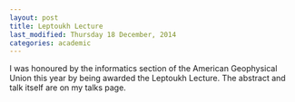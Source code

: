 ```yaml
---
layout: post
title: Leptoukh Lecture
last_modified: Thursday 18 December, 2014
categories: academic
---
```


I was honoured by the informatics section of the American Geophysical Union this year by being awarded the Leptoukh Lecture. The abstract and talk itself are on my talks page.
